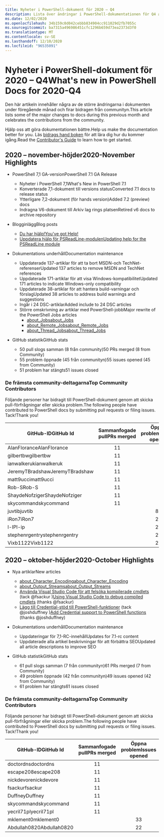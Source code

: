 ```yaml
---
title: Nyheter i PowerShell-dokument för 2020 – Q4
description: Lista över ändringar i PowerShell-dokumentationen för Q4 av 2020
ms.date: 12/02/2020
ms.openlocfilehash: 34b159c0d042cebbb834904cc911029d2fb7055c
ms.sourcegitcommit: ba7315a496986451cfc1296b659d73ea2373d3f0
ms.translationtype: MT
ms.contentlocale: sv-SE
ms.lasthandoff: 12/10/2020
ms.locfileid: "96535091"
---
```

# <a name="whats-new-in-powershell-docs-for-2020-q4"></a><span data-ttu-id="9b539-103">Nyheter i PowerShell-dokument för 2020 – Q4</span><span class="sxs-lookup"><span data-stu-id="9b539-103">What's new in PowerShell Docs for 2020-Q4</span></span>

<span data-ttu-id="9b539-104">Den här artikeln innehåller några av de större ändringarna i dokumenten under föregående månad och firar bidragen från communityn.</span><span class="sxs-lookup"><span data-stu-id="9b539-104">This article lists some of the major changes to docs during this previous month and celebrates the contributions from the community.</span></span>

<span data-ttu-id="9b539-105">Hjälp oss att göra dokumentationen bättre.</span><span class="sxs-lookup"><span data-stu-id="9b539-105">Help us make the documentation better for you.</span></span> <span data-ttu-id="9b539-106">Läs [bidrags hand boken][contrib] för att lära dig hur du kommer igång.</span><span class="sxs-lookup"><span data-stu-id="9b539-106">Read the [Contributor's Guide][contrib] to learn how to get started.</span></span>

<!-- Link references -->
[contrib]: contributing/overview.md
<!-- --------------- -->

## <a name="2020-november-highlights"></a><span data-ttu-id="9b539-107">2020 – november-höjder</span><span class="sxs-lookup"><span data-stu-id="9b539-107">2020-November Highlights</span></span>

- <span data-ttu-id="9b539-108">PowerShell 7,1 GA-version</span><span class="sxs-lookup"><span data-stu-id="9b539-108">PowerShell 7.1 GA Release</span></span>
  - <span data-ttu-id="9b539-109">Nyheter i PowerShell 7,1</span><span class="sxs-lookup"><span data-stu-id="9b539-109">What's New in PowerShell 7.1</span></span>
  - <span data-ttu-id="9b539-110">Konverterade 7,1-dokument till versions status</span><span class="sxs-lookup"><span data-stu-id="9b539-110">Converted 7.1 docs to release status</span></span>
  - <span data-ttu-id="9b539-111">Ytterligare 7,2-dokument (för hands version)</span><span class="sxs-lookup"><span data-stu-id="9b539-111">Added 7.2 (preview) docs</span></span>
  - <span data-ttu-id="9b539-112">Indragna V6-dokument till Arkiv lag rings platsen</span><span class="sxs-lookup"><span data-stu-id="9b539-112">Retired v6 docs to archive repository</span></span>

- <span data-ttu-id="9b539-113">Blogginlägg</span><span class="sxs-lookup"><span data-stu-id="9b539-113">Blog posts</span></span>
  - [<span data-ttu-id="9b539-114">Du har hjälp!</span><span class="sxs-lookup"><span data-stu-id="9b539-114">You've got Help!</span></span>](https://devblogs.microsoft.com/powershell/youve-got-help/)
  - [<span data-ttu-id="9b539-115">Uppdatera hjälp för PSReadLine-modulen</span><span class="sxs-lookup"><span data-stu-id="9b539-115">Updating help for the PSReadLine module</span></span>](https://devblogs.microsoft.com/powershell/updating-help-for-the-psreadline-module/)

- <span data-ttu-id="9b539-116">Dokumentations underhåll</span><span class="sxs-lookup"><span data-stu-id="9b539-116">Documentation maintenance</span></span>
  - <span data-ttu-id="9b539-117">Uppdaterade 137-artiklar för att ta bort MSDN-och TechNet-referenser</span><span class="sxs-lookup"><span data-stu-id="9b539-117">Updated 137 articles to remove MSDN and TechNet references</span></span>
  - <span data-ttu-id="9b539-118">Uppdaterade 171-artiklar för att visa Windows-kompatibilitet</span><span class="sxs-lookup"><span data-stu-id="9b539-118">Updated 171 articles to indicate Windows-only compatibility</span></span>
  - <span data-ttu-id="9b539-119">Uppdaterade 38-artiklar för att hantera build-varningar och förslag</span><span class="sxs-lookup"><span data-stu-id="9b539-119">Updated 38 articles to address build warnings and suggestions</span></span>
  - <span data-ttu-id="9b539-120">Ingår i 24 DSC-artiklar</span><span class="sxs-lookup"><span data-stu-id="9b539-120">Added include to 24 DSC articles</span></span>
  - <span data-ttu-id="9b539-121">Större omskrivning av artiklar med PowerShell-jobb</span><span class="sxs-lookup"><span data-stu-id="9b539-121">Major rewrite of the PowerShell Jobs articles</span></span>
    - [<span data-ttu-id="9b539-122">about_Jobs</span><span class="sxs-lookup"><span data-stu-id="9b539-122">about_Jobs</span></span>](/powershell/module/microsoft.powershell.core/about/about_jobs)
    - [<span data-ttu-id="9b539-123">about_Remote_Jobs</span><span class="sxs-lookup"><span data-stu-id="9b539-123">about_Remote_Jobs</span></span>](/powershell/module/microsoft.powershell.core/about/about_remote_jobs)
    - [<span data-ttu-id="9b539-124">about_Thread_Jobs</span><span class="sxs-lookup"><span data-stu-id="9b539-124">about_Thread_Jobs</span></span>](/powershell/module/microsoft.powershell.core/about/about_thread_jobs)

- <span data-ttu-id="9b539-125">GitHub statistik</span><span class="sxs-lookup"><span data-stu-id="9b539-125">GitHub stats</span></span>
  - <span data-ttu-id="9b539-126">50 pull slogs samman (8 från community)</span><span class="sxs-lookup"><span data-stu-id="9b539-126">50 PRs merged (8 from Community)</span></span>
  - <span data-ttu-id="9b539-127">55 problem öppnade (45 från communityn)</span><span class="sxs-lookup"><span data-stu-id="9b539-127">55 issues opened (45 from Community)</span></span>
  - <span data-ttu-id="9b539-128">51 problem har stängts</span><span class="sxs-lookup"><span data-stu-id="9b539-128">51 issues closed</span></span>

### <a name="top-community-contributors"></a><span data-ttu-id="9b539-129">De främsta community-deltagarna</span><span class="sxs-lookup"><span data-stu-id="9b539-129">Top Community Contributors</span></span>

<span data-ttu-id="9b539-130">Följande personer har bidragit till PowerShell-dokument genom att skicka pull-förfrågningar eller skicka problem.</span><span class="sxs-lookup"><span data-stu-id="9b539-130">The following people have contributed to PowerShell docs by submitting pull requests or filing issues.</span></span> <span data-ttu-id="9b539-131">Tack!</span><span class="sxs-lookup"><span data-stu-id="9b539-131">Thank you!</span></span>

|    <span data-ttu-id="9b539-132">GitHub-ID</span><span class="sxs-lookup"><span data-stu-id="9b539-132">GitHub Id</span></span>    | <span data-ttu-id="9b539-133">Sammanfogade pull</span><span class="sxs-lookup"><span data-stu-id="9b539-133">PRs merged</span></span> | <span data-ttu-id="9b539-134">Öppna problem</span><span class="sxs-lookup"><span data-stu-id="9b539-134">Issues opened</span></span> |
| --------------- | :--------: | :-----------: |
| <span data-ttu-id="9b539-135">AlanFlorance</span><span class="sxs-lookup"><span data-stu-id="9b539-135">AlanFlorance</span></span>    |     <span data-ttu-id="9b539-136">1</span><span class="sxs-lookup"><span data-stu-id="9b539-136">1</span></span>      |               |
| <span data-ttu-id="9b539-137">gilbertbw</span><span class="sxs-lookup"><span data-stu-id="9b539-137">gilbertbw</span></span>       |     <span data-ttu-id="9b539-138">1</span><span class="sxs-lookup"><span data-stu-id="9b539-138">1</span></span>      |               |
| <span data-ttu-id="9b539-139">ianwalkeruk</span><span class="sxs-lookup"><span data-stu-id="9b539-139">ianwalkeruk</span></span>     |     <span data-ttu-id="9b539-140">1</span><span class="sxs-lookup"><span data-stu-id="9b539-140">1</span></span>      |               |
| <span data-ttu-id="9b539-141">JeremyTBradshaw</span><span class="sxs-lookup"><span data-stu-id="9b539-141">JeremyTBradshaw</span></span> |     <span data-ttu-id="9b539-142">1</span><span class="sxs-lookup"><span data-stu-id="9b539-142">1</span></span>      |               |
| <span data-ttu-id="9b539-143">matt9ucci</span><span class="sxs-lookup"><span data-stu-id="9b539-143">matt9ucci</span></span>       |     <span data-ttu-id="9b539-144">1</span><span class="sxs-lookup"><span data-stu-id="9b539-144">1</span></span>      |               |
| <span data-ttu-id="9b539-145">Rob-S</span><span class="sxs-lookup"><span data-stu-id="9b539-145">Rob-S</span></span>           |     <span data-ttu-id="9b539-146">1</span><span class="sxs-lookup"><span data-stu-id="9b539-146">1</span></span>      |               |
| <span data-ttu-id="9b539-147">ShaydeNofziger</span><span class="sxs-lookup"><span data-stu-id="9b539-147">ShaydeNofziger</span></span>  |     <span data-ttu-id="9b539-148">1</span><span class="sxs-lookup"><span data-stu-id="9b539-148">1</span></span>      |               |
| <span data-ttu-id="9b539-149">skycommand</span><span class="sxs-lookup"><span data-stu-id="9b539-149">skycommand</span></span>      |     <span data-ttu-id="9b539-150">1</span><span class="sxs-lookup"><span data-stu-id="9b539-150">1</span></span>      |               |
| <span data-ttu-id="9b539-151">juvtib</span><span class="sxs-lookup"><span data-stu-id="9b539-151">juvtib</span></span>          |            |       <span data-ttu-id="9b539-152">8</span><span class="sxs-lookup"><span data-stu-id="9b539-152">8</span></span>       |
| <span data-ttu-id="9b539-153">iRon7</span><span class="sxs-lookup"><span data-stu-id="9b539-153">iRon7</span></span>           |            |       <span data-ttu-id="9b539-154">2</span><span class="sxs-lookup"><span data-stu-id="9b539-154">2</span></span>       |
| <span data-ttu-id="9b539-155">l-IP</span><span class="sxs-lookup"><span data-stu-id="9b539-155">l-ip</span></span>            |            |       <span data-ttu-id="9b539-156">2</span><span class="sxs-lookup"><span data-stu-id="9b539-156">2</span></span>       |
| <span data-ttu-id="9b539-157">stephenrgentry</span><span class="sxs-lookup"><span data-stu-id="9b539-157">stephenrgentry</span></span>  |            |       <span data-ttu-id="9b539-158">2</span><span class="sxs-lookup"><span data-stu-id="9b539-158">2</span></span>       |
| <span data-ttu-id="9b539-159">Vixb1122</span><span class="sxs-lookup"><span data-stu-id="9b539-159">Vixb1122</span></span>        |            |       <span data-ttu-id="9b539-160">2</span><span class="sxs-lookup"><span data-stu-id="9b539-160">2</span></span>       |

## <a name="2020-october-highlights"></a><span data-ttu-id="9b539-161">2020 – oktober-höjder</span><span class="sxs-lookup"><span data-stu-id="9b539-161">2020-October Highlights</span></span>

- <span data-ttu-id="9b539-162">Nya artiklar</span><span class="sxs-lookup"><span data-stu-id="9b539-162">New articles</span></span>
  - [<span data-ttu-id="9b539-163">about_Character_Encoding</span><span class="sxs-lookup"><span data-stu-id="9b539-163">about_Character_Encoding</span></span>](/powershell/module/microsoft.powershell.core/about/about_character_encoding)
  - [<span data-ttu-id="9b539-164">about_Output_Streams</span><span class="sxs-lookup"><span data-stu-id="9b539-164">about_Output_Streams</span></span>](/powershell/module/microsoft.powershell.core/about/about_output_streams)
  - <span data-ttu-id="9b539-165">[Använda Visual Studio Code för att felsöka kompilerade cmdlets](/powershell/scripting/dev-cross-plat/vscode/using-vscode-for-debugging-compiled-cmdlets) (tack @fsackur )</span><span class="sxs-lookup"><span data-stu-id="9b539-165">[Using Visual Studio Code to debug compiled cmdlets](/powershell/scripting/dev-cross-plat/vscode/using-vscode-for-debugging-compiled-cmdlets) (thanks @fsackur)</span></span>
  - <span data-ttu-id="9b539-166">[Lägg till Credential-stöd till PowerShell-funktioner](/powershell/scripting/learn/deep-dives/add-credentials-to-powershell-functions) (tack @joshduffney )</span><span class="sxs-lookup"><span data-stu-id="9b539-166">[Add Credential support to PowerShell functions](/powershell/scripting/learn/deep-dives/add-credentials-to-powershell-functions) (thanks @joshduffney)</span></span>

- <span data-ttu-id="9b539-167">Dokumentations underhåll</span><span class="sxs-lookup"><span data-stu-id="9b539-167">Documentation maintenance</span></span>
  - <span data-ttu-id="9b539-168">Uppdateringar för 7,1-RC-innehåll</span><span class="sxs-lookup"><span data-stu-id="9b539-168">Updates for 7.1-rc content</span></span>
  - <span data-ttu-id="9b539-169">Uppdaterade alla artikel beskrivningar för att förbättra SEO</span><span class="sxs-lookup"><span data-stu-id="9b539-169">Updated all article descriptions to improve SEO</span></span>

- <span data-ttu-id="9b539-170">GitHub statistik</span><span class="sxs-lookup"><span data-stu-id="9b539-170">GitHub stats</span></span>
  - <span data-ttu-id="9b539-171">61 pull slogs samman (7 från communityn)</span><span class="sxs-lookup"><span data-stu-id="9b539-171">61 PRs merged (7 from Community)</span></span>
  - <span data-ttu-id="9b539-172">49 problem öppnade (42 från communityn)</span><span class="sxs-lookup"><span data-stu-id="9b539-172">49 issues opened (42 from Community)</span></span>
  - <span data-ttu-id="9b539-173">61 problem har stängts</span><span class="sxs-lookup"><span data-stu-id="9b539-173">61 issues closed</span></span>

### <a name="top-community-contributors"></a><span data-ttu-id="9b539-174">De främsta community-deltagarna</span><span class="sxs-lookup"><span data-stu-id="9b539-174">Top Community Contributors</span></span>

<span data-ttu-id="9b539-175">Följande personer har bidragit till PowerShell-dokument genom att skicka pull-förfrågningar eller skicka problem.</span><span class="sxs-lookup"><span data-stu-id="9b539-175">The following people have contributed to PowerShell docs by submitting pull requests or filing issues.</span></span> <span data-ttu-id="9b539-176">Tack!</span><span class="sxs-lookup"><span data-stu-id="9b539-176">Thank you!</span></span>

|  <span data-ttu-id="9b539-177">GitHub-ID</span><span class="sxs-lookup"><span data-stu-id="9b539-177">GitHub Id</span></span>   | <span data-ttu-id="9b539-178">Sammanfogade pull</span><span class="sxs-lookup"><span data-stu-id="9b539-178">PRs merged</span></span> | <span data-ttu-id="9b539-179">Öppna problem</span><span class="sxs-lookup"><span data-stu-id="9b539-179">Issues opened</span></span> |
| ------------ | :--------: | :-----------: |
| <span data-ttu-id="9b539-180">doctordns</span><span class="sxs-lookup"><span data-stu-id="9b539-180">doctordns</span></span>    |     <span data-ttu-id="9b539-181">1</span><span class="sxs-lookup"><span data-stu-id="9b539-181">1</span></span>      |               |
| <span data-ttu-id="9b539-182">escape208</span><span class="sxs-lookup"><span data-stu-id="9b539-182">escape208</span></span>    |     <span data-ttu-id="9b539-183">1</span><span class="sxs-lookup"><span data-stu-id="9b539-183">1</span></span>      |               |
| <span data-ttu-id="9b539-184">nickdevore</span><span class="sxs-lookup"><span data-stu-id="9b539-184">nickdevore</span></span>   |     <span data-ttu-id="9b539-185">1</span><span class="sxs-lookup"><span data-stu-id="9b539-185">1</span></span>      |               |
| <span data-ttu-id="9b539-186">fsackur</span><span class="sxs-lookup"><span data-stu-id="9b539-186">fsackur</span></span>      |     <span data-ttu-id="9b539-187">1</span><span class="sxs-lookup"><span data-stu-id="9b539-187">1</span></span>      |               |
| <span data-ttu-id="9b539-188">Duffney</span><span class="sxs-lookup"><span data-stu-id="9b539-188">Duffney</span></span>      |     <span data-ttu-id="9b539-189">1</span><span class="sxs-lookup"><span data-stu-id="9b539-189">1</span></span>      |               |
| <span data-ttu-id="9b539-190">skycommand</span><span class="sxs-lookup"><span data-stu-id="9b539-190">skycommand</span></span>   |     <span data-ttu-id="9b539-191">1</span><span class="sxs-lookup"><span data-stu-id="9b539-191">1</span></span>      |               |
| <span data-ttu-id="9b539-192">yecril71pl</span><span class="sxs-lookup"><span data-stu-id="9b539-192">yecril71pl</span></span>   |     <span data-ttu-id="9b539-193">1</span><span class="sxs-lookup"><span data-stu-id="9b539-193">1</span></span>      |               |
| <span data-ttu-id="9b539-194">mklement0</span><span class="sxs-lookup"><span data-stu-id="9b539-194">mklement0</span></span>    |            |       <span data-ttu-id="9b539-195">3</span><span class="sxs-lookup"><span data-stu-id="9b539-195">3</span></span>       |
| <span data-ttu-id="9b539-196">Abdullah0820</span><span class="sxs-lookup"><span data-stu-id="9b539-196">Abdullah0820</span></span> |            |       <span data-ttu-id="9b539-197">2</span><span class="sxs-lookup"><span data-stu-id="9b539-197">2</span></span>       |